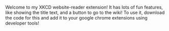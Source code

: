 Welcome to my XKCD website-reader extension! It has lots of fun features, like showing the title text, and a button to go to the wiki! To use it, download the code for this and add it to your google chrome extensions using developer tools!
